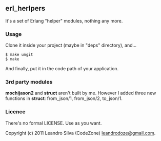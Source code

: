 ## erl_herlpers

It's a set of Erlang "helper" modules, nothing any more.

### Usage

Clone it inside your project (maybe in "deps" directory), and...

    $ make ungit
    $ make

And finally, put it in the code path of your application.

### 3rd party modules

__mochijason2__ and __struct__ aren't built by me. However I added three new functions in __struct__: from_json/1, from_json/2, to_json/1.

### Licence

There's no formal LICENSE. Use as you want.

Copyright (c) 2011 Leandro Silva (CodeZone) <leandrodoze@gmail.com>.
